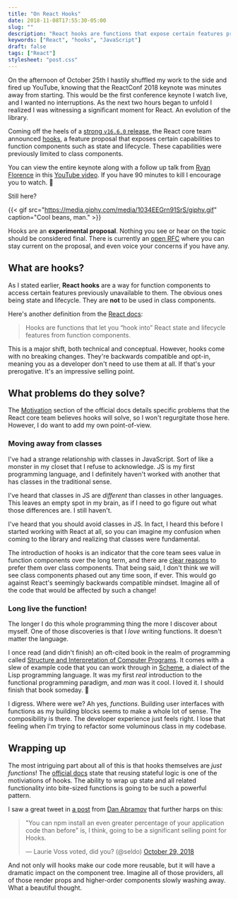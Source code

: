 ```yaml
---
title: "On React Hooks"
date: 2018-11-08T17:55:30-05:00
slug: ""
description: "React hooks are functions that expose certain features previously unavailable to function components such as state and lifecycle. They were announced at ReactConf 2018 and are an experimental proposal as of writing this. React hooks are slated to become official in the v16.7.0 release. In this post I outline some of my initial thoughts."
keywords: ["React", "hooks", "JavaScript"]
draft: false
tags: ["React"]
stylesheet: "post.css"
---
```


On the afternoon of October 25th I hastily shuffled my work to the side and fired up YouTube, knowing that the ReactConf 2018 keynote was minutes away from starting. This would be the first conference keynote I watch live, and I wanted no interruptions. As the next two hours began to unfold I realized I was witnessing a significant moment for React. An evolution of the library. 

Coming off the heels of a [strong `v16.6.0` release](/blog/whats-new-in-react-16.6.0/), the React core team announced [hooks](https://reactjs.org/docs/hooks-intro.html), a feature proposal that exposes certain capabilities to function components such as state and lifecycle. These capabilities were previously limited to class components. 

You can view the entire keynote along with a follow up talk from [Ryan Florence](https://twitter.com/ryanflorence) in this [YouTube video](https://www.youtube.com/watch?v=dpw9EHDh2bM). If you have 90 minutes to kill I encourage you to watch. 👀

Still here?

{{< gif src="https://media.giphy.com/media/1034EEGrn91SrS/giphy.gif" caption="Cool beans, man." >}}

Hooks are an **experimental proposal**. Nothing you see or hear on the topic should be considered final. There is currently an [open RFC](https://github.com/reactjs/rfcs/pull/68) where you can stay current on the proposal, and even voice your concerns if you have any.

## What are hooks?

As I stated earlier, **React hooks** are a way for function components to access certain features previously unavailable to them. The obvious ones being state and lifecycle. They are **not** to be used in class components.

Here's another definition from the [React docs](https://reactjs.org/docs/hooks-overview.html#but-what-is-a-hook):

> Hooks are functions that let you “hook into” React state and lifecycle features from function components.

This is a major shift, both technical and conceptual. However, hooks come with no breaking changes. They're backwards compatible and opt-in, meaning you as a developer don't need to use them at all. If that's your prerogative. It's an impressive selling point.

## What problems do they solve?

The [Motivation](https://reactjs.org/docs/hooks-intro.html#motivation) section of the official docs details specific problems that the React core team believes hooks will solve, so I won't regurgitate those here. However, I do want to add my own point-of-view.

### Moving away from classes

I've had a strange relationship with classes in JavaScript. Sort of like a monster in my closet that I refuse to acknowledge. JS is my first programming language, and I definitely haven't worked with another that has classes in the traditional sense. 

I've heard that classes in JS are *different* than classes in other languages. This leaves an empty spot in my brain, as if I need to go figure out what those differences are. I still haven't.

I've heard that you should avoid classes in JS. In fact, I heard this before I started working with React at all, so you can imagine my confusion when coming to the library and realizing that classes were fundamental. 

The introduction of hooks is an indicator that the core team sees value in function components over the long term, and there are [clear reasons](https://reactjs.org/docs/hooks-intro.html#classes-confuse-both-people-and-machines) to prefer them over class components. That being said, I don't think we will see class components phased out any time soon, if ever. This would go against React's seemingly backwards compatible mindset. Imagine all of the code that would be affected by such a change!

### Long live the function!

The longer I do this whole programming thing the more I discover about myself. One of those discoveries is that I *love* writing functions. It doesn't matter the language. 

I once read (and didn't finish) an oft-cited book in the realm of programming called [Structure and Interpretation of Computer Programs](http://web.mit.edu/alexmv/6.037/sicp.pdf). It comes with a slew of example code that you can work through in [Scheme](https://en.wikipedia.org/wiki/Scheme_(programming_language)), a dialect of the Lisp programming language. It was my first *real* introduction to the functional programming paradigm, and _man_ was it cool. I loved it. I should finish that book someday. 🤔

I digress. Where were we? Ah yes, *functions*. Building user interfaces with functions as my building blocks seems to make a whole lot of sense. The composibility is there. The developer experience just feels right. I lose that feeling when I'm trying to refactor some voluminous class in my codebase.

## Wrapping up

The most intriguing part about all of this is that hooks themselves are _just functions_! The [official docs](https://reactjs.org/docs/hooks-intro.html#its-hard-to-reuse-stateful-logic-between-components) state that reusing stateful logic is one of the motiviations of hooks. The ability to wrap up state and all related functionality into bite-sized functions is going to be such a powerful pattern. 

I saw a great tweet in [a post](https://medium.com/@dan_abramov/making-sense-of-react-hooks-fdbde8803889) from [Dan Abramov](https://twitter.com/dan_abramov) that further harps on this:

<blockquote class="twitter-tweet" data-conversation="none" data-lang="en"><p lang="en" dir="ltr">&quot;You can npm install an even greater percentage of your application code than before&quot; is, I think, going to be a significant selling point for Hooks.</p>&mdash; Laurie Voss voted, did you? (@seldo) <a href="https://twitter.com/seldo/status/1057030727512911874?ref_src=twsrc%5Etfw">October 29, 2018</a></blockquote>
<script async src="https://platform.twitter.com/widgets.js" charset="utf-8"></script>

And not only will hooks make our code more reusable, but it will have a dramatic impact on the component tree. Imagine all of those providers, all of those render props and higher-order components slowly washing away. What a beautiful thought.
